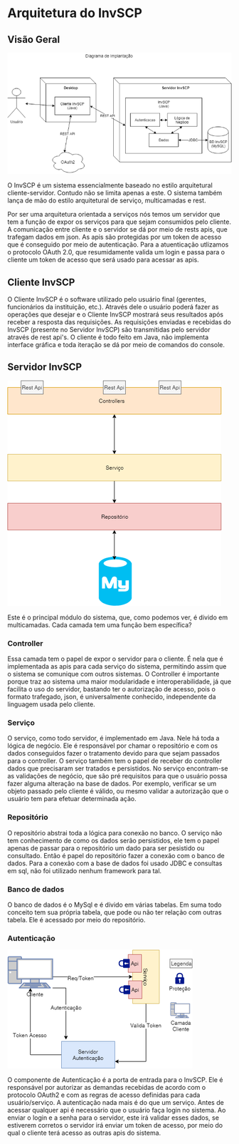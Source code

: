 # Arquitetura do InvSCP

## Visão Geral

![Imagem da Arquitetura](./ArquiteturaInvSCP.png?raw=true)

O InvSCP é um sistema essencialmente baseado no estilo arquitetural cliente-servidor. Contudo não se limita apenas a este. O sistema também lança de mão do estilo arquitetural de serviço, multicamadas e rest.

Por ser uma arquitetura orientada a serviços nós temos um servidor que tem a função de expor os serviços para que sejam consumidos pelo cliente. A comunicação entre cliente e o servidor se dá por meio de rests apis, que trafegam dados em json. As apis são protegidas por um token de acesso que é conseguido por meio de autenticação. Para a atuenticação utlizamos o protocolo OAuth 2.0, que resumidamente valida um login e passa para o cliente um token de acesso que será usado para acessar as apis.

## Cliente InvSCP

O Cliente InvSCP é o software utilizado pelo usuário final (gerentes, funcionários da instituição, etc.). Através dele o usuário poderá fazer as operações que desejar e o Cliente InvSCP mostrará seus resultados após receber a resposta das requisições. As requisições enviadas e recebidas do InvSCP (presente no Servidor InvSCP) são transmitidas pelo servidor através de rest api's.
O cliente é todo feito em Java, não implementa interface gráfica e toda iteração se dá por meio de comandos do console.

## Servidor InvSCP

![Servidor](./servidor.png?raw=true)

Este é o principal módulo do sistema, que, como podemos ver, é divido em multicamadas. Cada camada tem uma função bem específica?

### Controller

Essa camada tem o papel de expor o servidor para o cliente. É nela que é implementada as apis para cada serviço do sistema, permitindo assim que o sistema se comunique com outros sistemas. O Controller é importante porque traz ao sistema uma maior modularidade e interoperabilidade, já que facilita o uso do servidor, bastando ter o autorização de acesso, pois o formato trafegado, json, é universalmente conhecido, independente da linguagem usada pelo cliente.

### Serviço

O serviço, como todo servidor, é implementado em Java. Nele há toda a lógica de negócio. Ele é responsável por chamar o repositório e com os dados conseguidos fazer o tratamento devido para que sejam passados para o controller. O serviço também tem o papel de receber do controller dados que precisaram ser tratados e persistidos.
No serviço encontram-se as validações de negócio, que são pré requisitos para que o usuário possa fazer alguma alteração na base de dados. Por exemplo, verificar se um objeto passado pelo cliente é válido, ou mesmo validar a autorização que o usuário tem para efetuar determinada ação.

### Repositório

O repositório abstrai toda a lógica para conexão no banco. O serviço não tem conhecimento de como os dados serão persistidos, ele tem o papel apenas de passar para o repositório um dado para ser pesistido ou consultado. Então é papel do repositório fazer a conexão com o banco de dados. Para a conexão com a base de dados foi usado JDBC e consultas em sql, não foi utilizado nenhum framework para tal.

### Banco de dados

O banco de dados é o MySql e é divido em várias tabelas. Em suma todo conceito tem sua própria tabela, que pode ou não ter relação com outras tabela. Ele é acessado por meio do repositório.

### Autenticação

![Servidor de autenticação](./servidorAutenticacao.png?raw=true)

O componente de Autenticação é a porta de entrada para o InvSCP. Ele é responsável por autorizar as demandas recebidas de acordo com o protocolo OAuth2 e com as regras de acesso definidas para cada usuário/serviço. A autenticação nada mais é do que um serviço. Antes de acessar qualquer api é necessário que o usuário faça login no sistema. Ao enviar o login e a senha para o servidor, este irá validar esses dados, se estiverem corretos o servidor irá enviar um token de acesso, por meio do qual o cliente terá acesso as outras apis do sistema.
